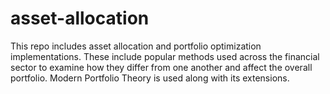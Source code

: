 # asset-allocation
This repo includes asset allocation and portfolio optimization implementations. These include popular methods used across the financial sector to examine how they differ from one another and affect the overall portfolio. Modern Portfolio Theory is used along with its extensions.
